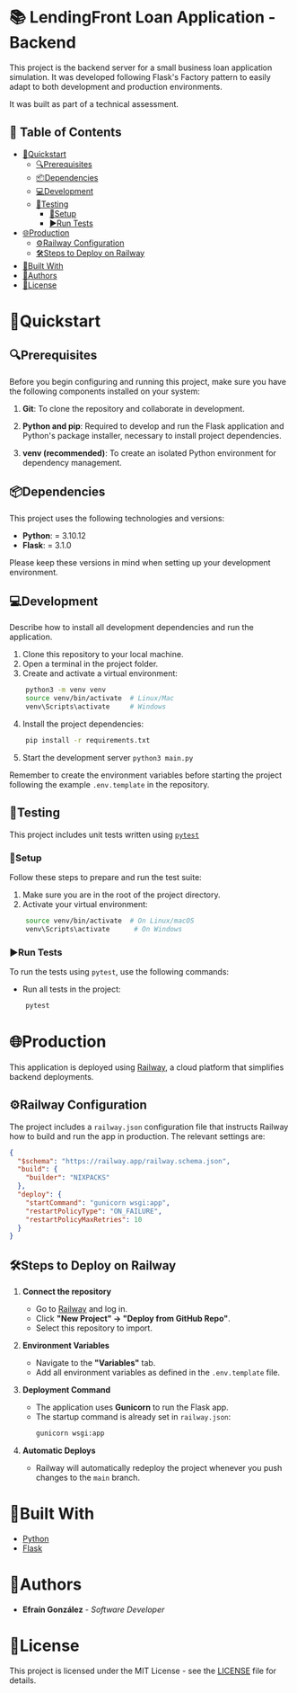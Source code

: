 # 📚 LendingFront Loan Application - Backend

This project is the backend server for a small business loan application simulation. It was developed following Flask's Factory pattern to easily adapt to both development and production environments.

It was built as part of a technical assessment.

## 📄 Table of Contents

- [🚀Quickstart](#🚀quickstart)
    - [🔍Prerequisites](#🔍prerequisites)
    - [📦Dependencies](#📦dependencies)
    - [💻Development](#💻development)
    - [🧪Testing](#🧪testing)
        - [🧰Setup](#🧰setup)
        - [▶️Run Tests](#▶️run-tests)
- [🌐Production](#🌐production)
    - [⚙️Railway Configuration](#⚙️railway-configuration)
    - [🛠Steps to Deploy on Railway](#🛠steps-to-deploy-on-railway)
- [🔧Built With](#🔧built-with)
- [👥Authors](#👥authors)
- [📜License](#📜license)

# 🚀Quickstart

## 🔍Prerequisites

Before you begin configuring and running this project, make sure you have the following components installed on your system:

1. **Git**: To clone the repository and collaborate in development.

2. **Python and pip**: Required to develop and run the Flask application and Python's package installer, necessary to install project dependencies.

3. **venv (recommended)**: To create an isolated Python environment for dependency management.

## 📦Dependencies

This project uses the following technologies and versions:

- **Python**: = 3.10.12
- **Flask**: = 3.1.0

Please keep these versions in mind when setting up your development environment.

## 💻Development

Describe how to install all development dependencies and run the application.

1. Clone this repository to your local machine.
2. Open a terminal in the project folder.
3. Create and activate a virtual environment:
```bash
    python3 -m venv venv
    source venv/bin/activate  # Linux/Mac
    venv\Scripts\activate     # Windows
```
4. Install the project dependencies:
```bash
    pip install -r requirements.txt
```
5. Start the development server `python3 main.py`

Remember to create the environment variables before starting the project following the example `.env.template` in the repository.

## 🧪Testing

This project includes unit tests written using [`pytest`](https://docs.pytest.org/)

### 🧰Setup

Follow these steps to prepare and run the test suite:

1. Make sure you are in the root of the project directory.
2. Activate your virtual environment:

```bash
    source venv/bin/activate  # On Linux/macOS
    venv\Scripts\activate      # On Windows
```

### ▶️Run Tests

To run the tests using `pytest`, use the following commands:

- Run all tests in the project:

```bash
    pytest
```

# 🌐Production

This application is deployed using [Railway](https://railway.app), a cloud platform that simplifies backend deployments.

## ⚙️Railway Configuration

The project includes a `railway.json` configuration file that instructs Railway how to build and run the app in production. The relevant settings are:

```json
{
  "$schema": "https://railway.app/railway.schema.json",
  "build": {
    "builder": "NIXPACKS"
  },
  "deploy": {
    "startCommand": "gunicorn wsgi:app",
    "restartPolicyType": "ON_FAILURE",
    "restartPolicyMaxRetries": 10
  }
}
```
## 🛠Steps to Deploy on Railway

1. **Connect the repository**  
   - Go to [Railway](https://railway.app) and log in.  
   - Click **"New Project" → "Deploy from GitHub Repo"**.  
   - Select this repository to import.

2. **Environment Variables**  
   - Navigate to the **"Variables"** tab.  
   - Add all environment variables as defined in the `.env.template` file.

3. **Deployment Command**  
   - The application uses **Gunicorn** to run the Flask app.  
   - The startup command is already set in `railway.json`:
     ```bash
     gunicorn wsgi:app
     ```

4. **Automatic Deploys**  
   - Railway will automatically redeploy the project whenever you push changes to the `main` branch.

# 🔧Built With

* [Python](https://www.python.org/)
* [Flask](https://flask.palletsprojects.com/en/stable/)

# 👥Authors

* **Efraín González** - *Software Developer*

# 📜License

This project is licensed under the MIT License - see the [LICENSE](LICENSE) file for details.